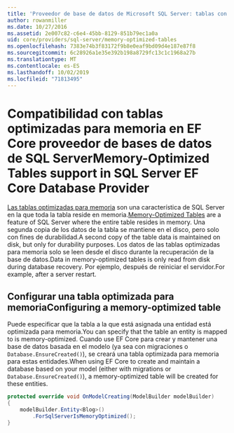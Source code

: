 ```yaml
---
title: 'Proveedor de base de datos de Microsoft SQL Server: tablas con optimización para memoria-EF Core'
author: rowanmiller
ms.date: 10/27/2016
ms.assetid: 2e007c82-c6e4-45bb-8129-851b79ec1a0a
uid: core/providers/sql-server/memory-optimized-tables
ms.openlocfilehash: 7383e74b3f83172f9b8e0eaf9bd09d4e187e87f8
ms.sourcegitcommit: 6c28926a1e35e392b198a8729fc13c1c1968a27b
ms.translationtype: MT
ms.contentlocale: es-ES
ms.lasthandoff: 10/02/2019
ms.locfileid: "71813495"
---
```

# <a name="memory-optimized-tables-support-in-sql-server-ef-core-database-provider"></a><span data-ttu-id="5c36c-102">Compatibilidad con tablas optimizadas para memoria en EF Core proveedor de bases de datos de SQL Server</span><span class="sxs-lookup"><span data-stu-id="5c36c-102">Memory-Optimized Tables support in SQL Server EF Core Database Provider</span></span>

<span data-ttu-id="5c36c-103">[Las tablas optimizadas para memoria](https://docs.microsoft.com/sql/relational-databases/in-memory-oltp/memory-optimized-tables) son una característica de SQL Server en la que toda la tabla reside en memoria.</span><span class="sxs-lookup"><span data-stu-id="5c36c-103">[Memory-Optimized Tables](https://docs.microsoft.com/sql/relational-databases/in-memory-oltp/memory-optimized-tables) are a feature of SQL Server where the entire table resides in memory.</span></span> <span data-ttu-id="5c36c-104">Una segunda copia de los datos de la tabla se mantiene en el disco, pero solo con fines de durabilidad.</span><span class="sxs-lookup"><span data-stu-id="5c36c-104">A second copy of the table data is maintained on disk, but only for durability purposes.</span></span> <span data-ttu-id="5c36c-105">Los datos de las tablas optimizadas para memoria solo se leen desde el disco durante la recuperación de la base de datos.</span><span class="sxs-lookup"><span data-stu-id="5c36c-105">Data in memory-optimized tables is only read from disk during database recovery.</span></span> <span data-ttu-id="5c36c-106">Por ejemplo, después de reiniciar el servidor.</span><span class="sxs-lookup"><span data-stu-id="5c36c-106">For example, after a server restart.</span></span>

## <a name="configuring-a-memory-optimized-table"></a><span data-ttu-id="5c36c-107">Configurar una tabla optimizada para memoria</span><span class="sxs-lookup"><span data-stu-id="5c36c-107">Configuring a memory-optimized table</span></span>

<span data-ttu-id="5c36c-108">Puede especificar que la tabla a la que está asignada una entidad está optimizada para memoria.</span><span class="sxs-lookup"><span data-stu-id="5c36c-108">You can specify that the table an entity is mapped to is memory-optimized.</span></span> <span data-ttu-id="5c36c-109">Cuando use EF Core para crear y mantener una base de datos basada en el modelo (ya sea con migraciones o `Database.EnsureCreated()`), se creará una tabla optimizada para memoria para estas entidades.</span><span class="sxs-lookup"><span data-stu-id="5c36c-109">When using EF Core to create and maintain a database based on your model (either with migrations or `Database.EnsureCreated()`), a memory-optimized table will be created for these entities.</span></span>

``` csharp
protected override void OnModelCreating(ModelBuilder modelBuilder)
{
    modelBuilder.Entity<Blog>()
        .ForSqlServerIsMemoryOptimized();
}
```

